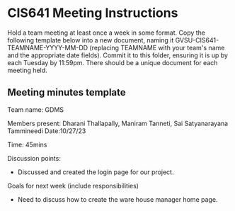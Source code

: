 # CIS641 Meeting Instructions

Hold a team meeting at least once a week in some format.  Copy the following template below into a new document, naming it GVSU-CIS641-TEAMNAME-YYYY-MM-DD (replacing TEAMNAME with your team's name and the appropriate date fields).  Commit it to this folder, ensuring it is up by each Tuesday by 11:59pm.  There should be a unique document for each meeting held.

## Meeting minutes template

Team name: GDMS

Members present: Dharani Thallapally, Maniram Tanneti, Sai Satyanarayana Tammineedi
Date:10/27/23

Time: 45mins

Discussion points: 

* Discussed and created the login page for our project.


Goals for next week (include responsibilities)

* Need to discuss how to create the ware house manager home page.


